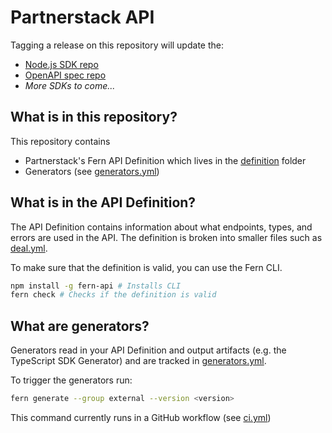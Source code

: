 # Partnerstack API

Tagging a release on this repository will update the:

- [Node.js SDK repo](https://github.com/fern-partnerstack/partnerstack-node)
- [OpenAPI spec repo](https://github.com/fern-partnerstack/partnerstack-openapi)
- _More SDKs to come..._

## What is in this repository?

This repository contains

- Partnerstack's Fern API Definition which lives in the [definition](./fern/api/definition/) folder
- Generators (see [generators.yml](./fern/api/generators.yml))

## What is in the API Definition?

The API Definition contains information about what endpoints, types, and errors are used in the API. The definition is broken into smaller files such as [deal.yml](fern/api/definition/deal.yml).

To make sure that the definition is valid, you can use the Fern CLI.

```bash
npm install -g fern-api # Installs CLI
fern check # Checks if the definition is valid
```

## What are generators?

Generators read in your API Definition and output artifacts (e.g. the TypeScript SDK Generator) and are tracked in [generators.yml](./fern/api/generators.yml).

To trigger the generators run:

```bash
fern generate --group external --version <version>
```

This command currently runs in a GitHub workflow (see [ci.yml](.github/workflows/ci.yml#L32))
